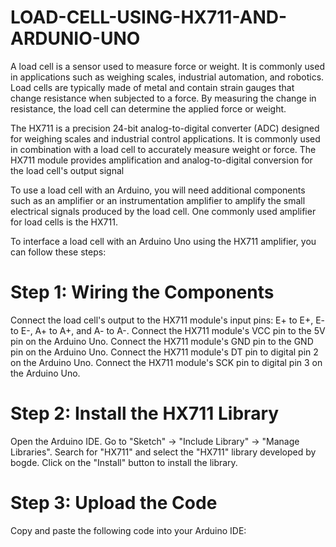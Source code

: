 # LOAD-CELL-USING-HX711-AND-ARDUNIO-UNO

A load cell is a sensor used to measure force or weight. It is commonly used in applications such as weighing scales, industrial automation, and robotics. Load cells are typically made of metal and contain strain gauges that change resistance when subjected to a force. By measuring the change in resistance, the load cell can determine the applied force or weight.

The HX711 is a precision 24-bit analog-to-digital converter (ADC) designed for weighing scales and industrial control applications. It is commonly used in combination with a load cell to accurately measure weight or force. The HX711 module provides amplification and analog-to-digital conversion for the load cell's output signal

To use a load cell with an Arduino, you will need additional components such as an amplifier or an instrumentation amplifier to amplify the small electrical signals produced by the load cell. One commonly used amplifier for load cells is the HX711.

To interface a load cell with an Arduino Uno using the HX711 amplifier, you can follow these steps:

# Step 1: Wiring the Components

Connect the load cell's output to the HX711 module's input pins: E+ to E+, E- to E-, A+ to A+, and A- to A-.
Connect the HX711 module's VCC pin to the 5V pin on the Arduino Uno.
Connect the HX711 module's GND pin to the GND pin on the Arduino Uno.
Connect the HX711 module's DT pin to digital pin 2 on the Arduino Uno.
Connect the HX711 module's SCK pin to digital pin 3 on the Arduino Uno.

# Step 2: Install the HX711 Library

Open the Arduino IDE.
Go to "Sketch" -> "Include Library" -> "Manage Libraries".
Search for "HX711" and select the "HX711" library developed by bogde.
Click on the "Install" button to install the library.

# Step 3: Upload the Code

Copy and paste the following code into your Arduino IDE:
